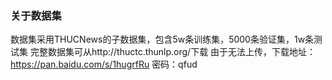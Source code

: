 ### 关于数据集
数据集采用THUCNews的子数据集，包含5w条训练集，5000条验证集，1w条测试集
完整数据集可从http://thuctc.thunlp.org/下载
由于无法上传，下载地址：https://pan.baidu.com/s/1hugrfRu 密码：qfud
